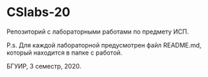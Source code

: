 # CSlabs-20
Репозиторий с лабораторными работами по предмету ИСП.

P.s. Для каждой лабораторной предусмотрен файл README.md, который находится в папке с работой.

БГУИР, 3 семестр, 2020.
